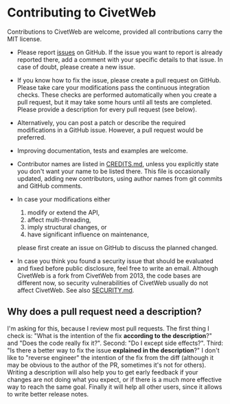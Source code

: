 Contributing to CivetWeb
====

Contributions to CivetWeb are welcome, provided all contributions carry the MIT license.

- Please report [issues](https://github.com/civetweb/civetweb/issues) on GitHub. If the issue you want to report is already reported there, add a comment with your specific details to that issue. In case of doubt, please create a new issue.
- If you know how to fix the issue, please create a pull request on GitHub. Please take care your modifications pass the continuous integration checks. These checks are performed automatically when you create a pull request, but it may take some hours until all tests are completed. Please provide a description for every pull request (see below).
- Alternatively, you can post a patch or describe the required modifications in a GitHub issue. However, a pull request would be preferred.

- Improving documentation, tests and examples are welcome.

- Contributor names are listed in [CREDITS.md](https://github.com/civetweb/civetweb/blob/master/CREDITS.md), unless you explicitly state you don't want your name to be listed there. This file is occasionally updated, adding new contributors, using author names from git commits and GitHub comments.

- In case your modifications either
  1. modify or extend the API,
  2. affect multi-threading,
  3. imply structural changes,
  or
  4. have significant influence on maintenance,

  please first create an issue on GitHub to discuss the planned changed.

- In case you think you found a security issue that should be evaluated and fixed before public disclosure, feel free to write an email.  Although CivetWeb is a fork from CivetWeb from 2013, the code bases are different now, so security vulnerabilities of CivetWeb usually do not affect CivetWeb. See also [SECURITY.md](https://github.com/civetweb/civetweb/blob/master/SECURITY.md).


Why does a pull request need a description?
---

I'm asking for this, because I review most pull requests.
The first thing I check is: "What is the intention of the fix **according to the description**?" and "Does the code really fix it?".
Second: "Do I except side effects?".
Third: "Is there a better way to fix the issue **explained in the description**?"
I don't like to "reverse engineer" the intention of the fix from the diff (although it may be obvious to the author of the PR, sometimes it's not for others).
Writing a description will also help you to get early feedback if your changes are not doing what you expect, or if there is a much more effective way to reach the same goal.
Finally it will help all other users, since it allows to write better release notes.
